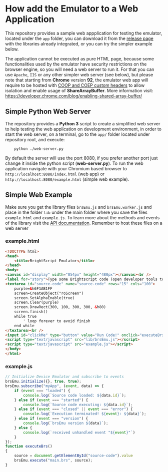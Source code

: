 # How add the Emulator to a Web Application

This repository provides a sample web appplication for testing the emulator, located under the `app` folder, you can download it from the [release page](https://github.com/lvcabral/brs-emu/releases) with the libraries already integrated, or you can try the simpler example below.

The application cannot be executed as pure HTML page, because some functionalities used by the emulator have security restrictions on the browser engine, so you will need a web server to run it. For that you can use `Apache`, `IIS` or any other simpler web server (see below), but please note that starting from **Chrome** version **92**, the emulator web app will require to be hosted with [COOP and COEP custom headers](https://developer.chrome.com/blog/enabling-shared-array-buffer/) to allow isolation and enable usage of **ShareArrayBuffer**. More information visit: https://developer.chrome.com/blog/enabling-shared-array-buffer/

## Simple Python Web Server

The repository provides a **Python 3** script to create a simplified web server to help testing the web application on development environment, in order to start the web server, on a terminal, go to the `app/` folder located under repository root, and execute:
```shell
    python ./web-server.py
```
By default the server will use the port 8080, if you prefer another port just change it inside the python script (**web-server.py**).
To run the web application navigate with your Chromium based browser to `http://localhost:8080/index.html` (web app) or `http://localhost:8080/example.html` (simple web example).

## Simple Web Example

Make sure you get the library files `brsEmu.js` and `brsEmu.worker.js` and place in the folder `lib` under the main folder where you save the files `example.html` and `example.js`. To learn more about the methods and events of the library visit the [API documentation](docs/emulator-api.md). Remember to host these files on a web server


### example.html
```html
<!DOCTYPE html>
<head>
    <title>BrightScript Emulator</title>
</head>
<body>
<canvas id="display" width="854px" height="480px"></canvas><br />
<label for="story">Type some Brightscript code (open developer tools to see the console):</label><br />
<textarea id="source-code" name="source-code" rows="15" cols="100">
    purple=&h6F1AB1FF
    screen=CreateObject("roScreen")
    screen.SetAlphaEnable(true)
    screen.Clear(purple)
    screen.DrawRect(300, 100, 300, 300, &h80)
    screen.finish()
    while true
        ' loop forever to avoid finish
    end while
</textarea><br />
<input id="clickMe" type="button" value="Run Code!" onclick="executeBrs();" />
<script type="text/javascript" src="lib/brsEmu.js"></script>
<script type="text/javascript" src="example.js"></script>
</body>
</html>
```

### example.js
```javascript
// Initialize Device Emulator and subscribe to events
brsEmu.initialize({}, true, true);
brsEmu.subscribe("myApp", (event, data) => {
    if (event === "loaded") {
        console.log(`Source code loaded: ${data.id}`);
    } else if (event === "started") {
        console.log(`Source code executing: ${data.id}`);
    } else if (event === "closed" || event === "error") {
        console.log(`Execution terminated! ${event}: ${data}`);
    } else if (event === "version") {
        console.log(`brsEmu version ${data}`);
    } else {
        console.log(`received unhandled event "${event}"`)
    }
});
function executeBrs()
{
    source = document.getElementById("source-code").value
    brsEmu.execute("main.brs", source);
}
```

